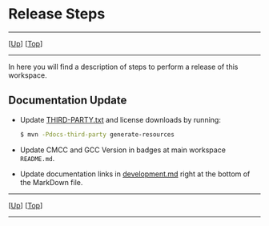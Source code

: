 # Release Steps

--------------------------------------------------------------------------------

\[[Up](README.md)\] \[[Top](#top)\]

--------------------------------------------------------------------------------

In here you will find a description of steps to perform a release
of this workspace.

## Documentation Update

* Update [THIRD-PARTY.txt](../THIRD-PARTY.txt) and license downloads by running:

    ```bash
    $ mvn -Pdocs-third-party generate-resources
    ```

* Update CMCC and GCC Version in badges at main workspace `README.md`.
* Update documentation links in [development.md](../development.md) right at
    the bottom of the MarkDown file.

--------------------------------------------------------------------------------

\[[Up](README.md)\] \[[Top](#top)\]

--------------------------------------------------------------------------------
